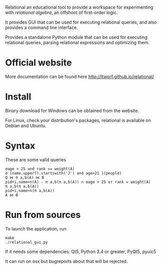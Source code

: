Relational an educational tool to provide a workspace for experimenting with *relational* *algebra*, an offshoot of first-order logic.

It provides GUI that can be used for executing relational queries, and also provides a command line interface.

Provides a standalone Python module that can be used for executing relational queries, parsing relational expressions and optimizing them.

Official website
================

More documentation can be found here http://ltworf.github.io/relational/


Install
=======

Binary download for Windows can be obtained from the website.

For Linux, check your distribution's packages, relational is available on Debian and Ubuntu.


Syntax
======

These are some valid queries

```
σage > 25 and rank == weight(A)
σ (name.upper().startswith('J') and age>21 )(people)
Q ⋈ π a,b(A) ⋈ B
ρid➡i,name➡n(A) - π a,b(π a,b(A)) ∩ σage > 25 or rank = weight(A)
π a,b(π a,b(A))
ρid➡i,name➡n(π a,b(A))
A ⋈ B
```


Run from sources
================

To launch the application, run

```
make
./relational_gui.py
```

If it needs some dependencies:
Qt5, Python 3.4 or greater, PyQt5, pyuic5

It can run on osx but bugreports about that will be rejected.

